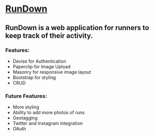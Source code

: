 # [RunDown](https://run-down.herokuapp.com/)

## RunDown is a web application for runners to keep track of their activity.

### Features:

* Devise for Authentication
* Paperclip for Image Upload
* Masonry for responsive image layout
* Bootstrap for styling
* CRUD


### Future Features:

* More styling
* Ability to add more photos of runs
* Geotagging
* Twitter and Instagram integration
* OAuth




